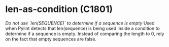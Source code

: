 # len-as-condition (C1801)

*Do not use \`len(SEQUENCE)\` to determine if a sequence is empty* Used
when Pylint detects that len(sequence) is being used inside a condition
to determine if a sequence is empty. Instead of comparing the length to
0, rely on the fact that empty sequences are false.
